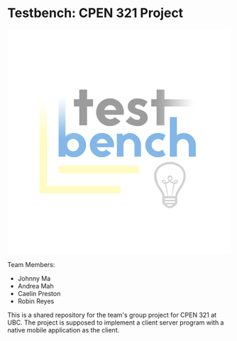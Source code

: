 Testbench: CPEN 321 Project  
===  
![logo](images/logo.png)  
  
Team Members:  
* Johnny Ma  
* Andrea Mah  
* Caelin Preston  
* Robin Reyes  
  
This is a shared repository for the team's group project for CPEN 321 at UBC. The project is supposed to implement a client server program with a native mobile application as the client.